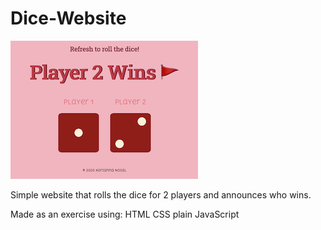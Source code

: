 # Dice-Website

![Dice website preview](images/dice-preview.png)

Simple website that rolls the dice for 2 players and announces who wins.

Made as an exercise using: 
HTML
CSS
plain JavaScript
